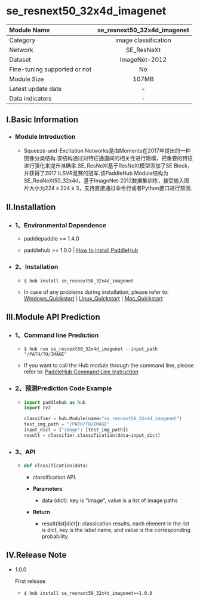 # se_resnext50_32x4d_imagenet

|Module Name|se_resnext50_32x4d_imagenet|
| :--- | :---: |
|Category|image classification|
|Network|SE_ResNeXt|
|Dataset|ImageNet-2012|
|Fine-tuning supported or not|No|
|Module Size|107MB|
|Latest update date|-|
|Data indicators|-|


## I.Basic Information



- ### Module Introduction

  - Squeeze-and-Excitation Networks是由Momenta在2017年提出的一种图像分类结构.该结构通过对特征通道间的相关性进行建模，把重要的特征进行强化来提升准确率.SE_ResNeXt基于ResNeXt模型添加了SE Block，并获得了2017 ILSVR竞赛的冠军.该PaddleHub Module结构为SE_ResNeXt50_32x4d，基于ImageNet-2012数据集训练，接受输入图片大小为224 x 224 x 3，支持直接通过命令行或者Python接口进行预测.

## II.Installation

- ### 1、Environmental Dependence  

  - paddlepaddle >= 1.4.0  

  - paddlehub >= 1.0.0  | [How to install PaddleHub]()


- ### 2、Installation

  - ```shell
    $ hub install se_resnext50_32x4d_imagenet
    ```
  - In case of any problems during installation, please refer to: [Windows_Quickstart]() | [Linux_Quickstart]() | [Mac_Quickstart]()

## III.Module API Prediction

- ### 1、Command line Prediction

  - ```shell
    $ hub run se_resnext50_32x4d_imagenet --input_path "/PATH/TO/IMAGE"
    ```
  - If you want to call the Hub module through the command line, please refer to: [PaddleHub Command Line Instruction](../../../../docs/docs_ch/tutorial/cmd_usage.rst)

- ### 2、预测Prediction Code Example

  - ```python
    import paddlehub as hub
    import cv2

    classifier = hub.Module(name="se_resnext50_32x4d_imagenet")
    test_img_path = "/PATH/TO/IMAGE"
    input_dict = {"image": [test_img_path]}
    result = classifier.classification(data=input_dict)
    ```

- ### 3、API

  - ```python
    def classification(data)
    ```
    - classification API.
    - **Parameters**
      - data (dict): key is "image", value is a list of image paths

    - **Return**
      - result(list[dict]): classication results, each element in the list is dict, key is the label name, and value is the corresponding probability





## IV.Release Note

* 1.0.0

  First release

  - ```shell
    $ hub install se_resnext50_32x4d_imagenet==1.0.0
    ```
